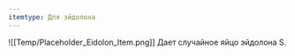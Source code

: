```yaml
---
itemtype: Для эйдолона
---
```

![[Temp/Placeholder_Eidolon_Item.png]]
Дает случайное яйцо эйдолона S.
